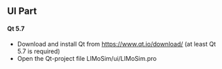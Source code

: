 ## UI Part

#### Qt 5.7
- Download and install Qt from https://www.qt.io/download/ (at least Qt 5.7 is required)
- Open the Qt-project file LIMoSim/ui/LIMoSim.pro

